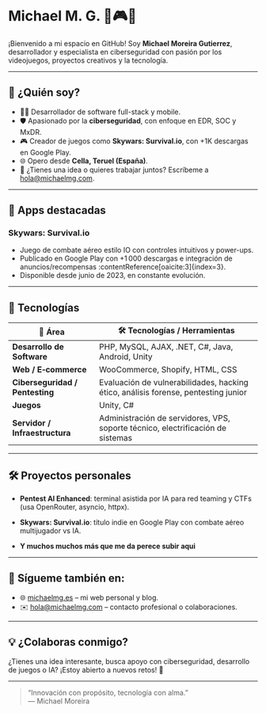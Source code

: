 # Michael M. G. 🧠🎮📡

¡Bienvenido a mi espacio en GitHub! Soy **Michael Moreira Gutierrez**, desarrollador y especialista en ciberseguridad con pasión por los videojuegos, proyectos creativos y la tecnología.

---

## 🚀 ¿Quién soy?

- 👨‍💻 Desarrollador de software full-stack y mobile.
- 🛡️ Apasionado por la **ciberseguridad**, con enfoque en EDR, SOC y MxDR.
- 🎮 Creador de juegos como **Skywars: Survival.io**, con +1K descargas en Google Play.
- 🌐 Opero desde **Cella, Teruel (España)**.
- 📧 ¿Tienes una idea o quieres trabajar juntos? Escríbeme a hola@michaelmg.com.

---

## 📱 Apps destacadas

### **Skywars: Survival.io**
- Juego de combate aéreo estilo IO con controles intuitivos y power-ups.
- Publicado en Google Play con +1 000 descargas e integración de anuncios/recompensas :contentReference[oaicite:3]{index=3}.
- Disponible desde junio de 2023, en constante evolución.

---

## 🧩 Tecnologías

| 🧠 Área                     | 🛠️ Tecnologías / Herramientas                                                                 |
|----------------------------|-----------------------------------------------------------------------------------------------|
| **Desarrollo de Software** | PHP, MySQL, AJAX, .NET, C#, Java, Android, Unity                                              |
| **Web / E‑commerce**       | WooCommerce, Shopify, HTML, CSS                                                               |
| **Ciberseguridad / Pentesting** | Evaluación de vulnerabilidades, hacking ético, análisis forense, pentesting junior       |
| **Juegos**                 | Unity, C#                                                                                      |
| **Servidor / Infraestructura** | Administración de servidores, VPS, soporte técnico, electrificación de sistemas         |

---

## 🛠️ Proyectos personales

- **Pentest AI Enhanced**: terminal asistida por IA para red teaming y CTFs (usa OpenRouter, asyncio, httpx).
- **Skywars: Survival.io**: título indie en Google Play con combate aéreo multijugador vs IA.

- **Y muchos muchos más que me da perece subir aqui**

---

## 📣 Sígueme también en:

- 🌐 [michaelmg.es](https://michaelmg.es) – mi web personal y blog.
- ✉️ hola@michaelmg.com – contacto profesional o colaboraciones.

---

## 💡 ¿Colaboras conmigo?

¿Tienes una idea interesante, busca apoyo con ciberseguridad, desarrollo de juegos o IA? ¡Estoy abierto a nuevos retos! 🚀

---

> “Innovación con propósito, tecnología con alma.”  
> — Michael Moreira

